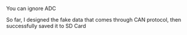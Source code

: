 You can ignore ADC 


So far, I designed the fake data that comes through CAN protocol, then successfully saved it to SD Card
